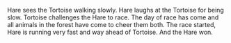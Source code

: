 Hare sees the Tortoise walking slowly.
Hare laughs at the Tortoise for being slow.
Tortoise challenges the Hare to race.
The day of race has come and all animals in the forest have come to cheer them both.
The race started, Hare is running very fast and way ahead of Tortoise.
And the Hare won.